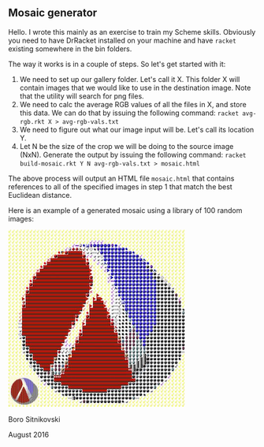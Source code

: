 Mosaic generator
----------------
Hello. I wrote this mainly as an exercise to train my Scheme skills. Obviously you need to have DrRacket installed on your machine and have `racket` existing somewhere in the bin folders.

The way it works is in a couple of steps. So let's get started with it:

1. We need to set up our gallery folder. Let's call it X. This folder X will contain images that we would like to use in the destination image. Note that the utility will search for png files.
2. We need to calc the average RGB values of all the files in X, and store this data. We can do that by issuing the following command:
`racket avg-rgb.rkt X > avg-rgb-vals.txt`
3. We need to figure out what our image input will be. Let's call its location Y.
4. Let N be the size of the crop we will be doing to the source image (NxN). Generate the output by issuing the following command:
`racket build-mosaic.rkt Y N avg-rgb-vals.txt > mosaic.html`

The above process will output an HTML file `mosaic.html` that contains references to all of the specified images in step 1 that match the best Euclidean distance.

Here is an example of a generated mosaic using a library of 100 random images:

![Example mosaic](example.jpg)

Boro Sitnikovski

August 2016

